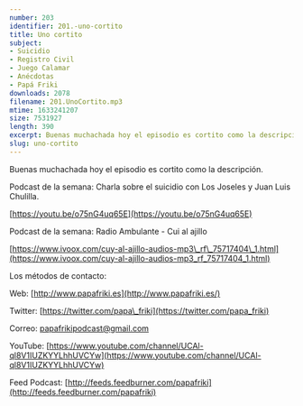 ```yaml
---
number: 203
identifier: 201.-uno-cortito
title: Uno cortito
subject:
- Suicidio
- Registro Civil
- Juego Calamar
- Anécdotas
- Papá Friki
downloads: 2078
filename: 201.UnoCortito.mp3
mtime: 1633241207
size: 7531927
length: 390
excerpt: Buenas muchachada hoy el episodio es cortito como la descripción.
slug: uno-cortito
---
```

Buenas muchachada hoy el episodio es cortito como la descripción.  

Podcast de la semana: Charla sobre el suicidio con Los Joseles y Juan Luis Chulilla.

[https://youtu.be/o75nG4uq65E](https://youtu.be/o75nG4uq65E)  

Podcast de la semana: Radio Ambulante - Cui al ajillo

[https://www.ivoox.com/cuy-al-ajillo-audios-mp3\_rf\_75717404\_1.html](https://www.ivoox.com/cuy-al-ajillo-audios-mp3_rf_75717404_1.html)  

Los métodos de contacto:  

Web: [http://www.papafriki.es](http://www.papafriki.es/)  

Twitter: [https://twitter.com/papa\_friki](https://twitter.com/papa_friki)

Correo: [papafrikipodcast@gmail.com](https://archive.org/details/papafrikipodast@gmail.com)

YouTube: [https://www.youtube.com/channel/UCAl-ql8V1IUZKYYLhhUVCYw](https://www.youtube.com/channel/UCAl-ql8V1IUZKYYLhhUVCYw)  

Feed Podcast: [http://feeds.feedburner.com/papafriki](http://feeds.feedburner.com/papafriki)